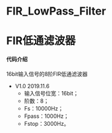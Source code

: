 # FIR_LowPass_Filter
# FIR低通滤波器
#### 代码介绍
16bit输入信号的8阶FIR低通滤波器

* V1.0   2019.11.6
    * 输入信号位宽：16bit；
    * 阶数：8；
    * Fs：10000Hz；
    * Fpass：1000Hz；
    * Fstop：3000Hz。
